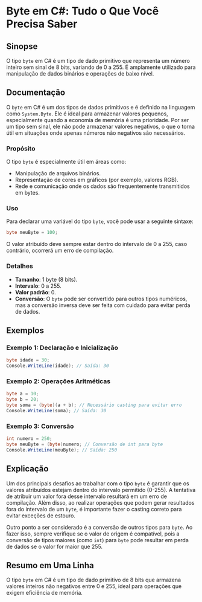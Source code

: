 <!--
Meta Description: # Byte em C#: Tudo o Que Você Precisa Saber ## Sinopse O tipo `byte` em C# é um tipo de dado primitivo que representa um número inteiro sem sinal de 8...
Meta Keywords: byte, para, que, tipo, 255
-->

# Byte em C#: Tudo o Que Você Precisa Saber

## Sinopse
O tipo `byte` em C# é um tipo de dado primitivo que representa um número inteiro sem sinal de 8 bits, variando de 0 a 255. É amplamente utilizado para manipulação de dados binários e operações de baixo nível.

## Documentação
O `byte` em C# é um dos tipos de dados primitivos e é definido na linguagem como `System.Byte`. Ele é ideal para armazenar valores pequenos, especialmente quando a economia de memória é uma prioridade. Por ser um tipo sem sinal, ele não pode armazenar valores negativos, o que o torna útil em situações onde apenas números não negativos são necessários.

### Propósito
O tipo `byte` é especialmente útil em áreas como:
- Manipulação de arquivos binários.
- Representação de cores em gráficos (por exemplo, valores RGB).
- Rede e comunicação onde os dados são frequentemente transmitidos em bytes.

### Uso
Para declarar uma variável do tipo `byte`, você pode usar a seguinte sintaxe:

```csharp
byte meuByte = 100;
```

O valor atribuído deve sempre estar dentro do intervalo de 0 a 255, caso contrário, ocorrerá um erro de compilação.

### Detalhes
- **Tamanho**: 1 byte (8 bits).
- **Intervalo**: 0 a 255.
- **Valor padrão**: 0.
- **Conversão**: O `byte` pode ser convertido para outros tipos numéricos, mas a conversão inversa deve ser feita com cuidado para evitar perda de dados.

## Exemplos

### Exemplo 1: Declaração e Inicialização
```csharp
byte idade = 30;
Console.WriteLine(idade); // Saída: 30
```

### Exemplo 2: Operações Aritméticas
```csharp
byte a = 10;
byte b = 20;
byte soma = (byte)(a + b); // Necessário casting para evitar erro
Console.WriteLine(soma); // Saída: 30
```

### Exemplo 3: Conversão
```csharp
int numero = 250;
byte meuByte = (byte)numero; // Conversão de int para byte
Console.WriteLine(meuByte); // Saída: 250
```

## Explicação
Um dos principais desafios ao trabalhar com o tipo `byte` é garantir que os valores atribuídos estejam dentro do intervalo permitido (0-255). A tentativa de atribuir um valor fora desse intervalo resultará em um erro de compilação. Além disso, ao realizar operações que podem gerar resultados fora do intervalo de um `byte`, é importante fazer o casting correto para evitar exceções de estouro.

Outro ponto a ser considerado é a conversão de outros tipos para `byte`. Ao fazer isso, sempre verifique se o valor de origem é compatível, pois a conversão de tipos maiores (como `int`) para `byte` pode resultar em perda de dados se o valor for maior que 255.

## Resumo em Uma Linha
O tipo `byte` em C# é um tipo de dado primitivo de 8 bits que armazena valores inteiros não negativos entre 0 e 255, ideal para operações que exigem eficiência de memória.